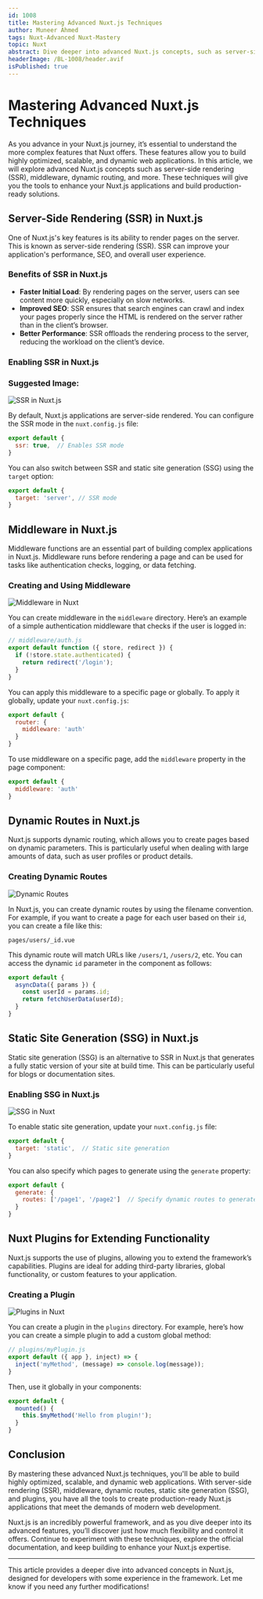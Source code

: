```yaml
---
id: 1008
title: Mastering Advanced Nuxt.js Techniques
author: Muneer Ahmed
tags: Nuxt-Advanced Nuxt-Mastery
topic: Nuxt
abstract: Dive deeper into advanced Nuxt.js concepts, such as server-side rendering (SSR), middleware, dynamic routes, and more.
headerImage: /BL-1008/header.avif
isPublished: true
---
```


# Mastering Advanced Nuxt.js Techniques

As you advance in your Nuxt.js journey, it’s essential to understand the more complex features that Nuxt offers. These features allow you to build highly optimized, scalable, and dynamic web applications. In this article, we will explore advanced Nuxt.js concepts such as server-side rendering (SSR), middleware, dynamic routing, and more. These techniques will give you the tools to enhance your Nuxt.js applications and build production-ready solutions.

## Server-Side Rendering (SSR) in Nuxt.js

One of Nuxt.js's key features is its ability to render pages on the server. This is known as server-side rendering (SSR). SSR can improve your application's performance, SEO, and overall user experience.

### Benefits of SSR in Nuxt.js

- **Faster Initial Load**: By rendering pages on the server, users can see content more quickly, especially on slow networks.
- **Improved SEO**: SSR ensures that search engines can crawl and index your pages properly since the HTML is rendered on the server rather than in the client’s browser.
- **Better Performance**: SSR offloads the rendering process to the server, reducing the workload on the client’s device.

### Enabling SSR in Nuxt.js

### Suggested Image:
![SSR in Nuxt.js](/BL-1008/ssr-nuxt.png)

By default, Nuxt.js applications are server-side rendered. You can configure the SSR mode in the `nuxt.config.js` file:

```javascript
export default {
  ssr: true,  // Enables SSR mode
}
```

You can also switch between SSR and static site generation (SSG) using the `target` option:

```javascript
export default {
  target: 'server', // SSR mode
}
```



## Middleware in Nuxt.js

Middleware functions are an essential part of building complex applications in Nuxt.js. Middleware runs before rendering a page and can be used for tasks like authentication checks, logging, or data fetching.

### Creating and Using Middleware
![Middleware in Nuxt](/BL-1008/middleware.png)

You can create middleware in the `middleware` directory. Here’s an example of a simple authentication middleware that checks if the user is logged in:

```javascript
// middleware/auth.js
export default function ({ store, redirect }) {
  if (!store.state.authenticated) {
    return redirect('/login');
  }
}
```

You can apply this middleware to a specific page or globally. To apply it globally, update your `nuxt.config.js`:

```javascript
export default {
  router: {
    middleware: 'auth'
  }
}
```

To use middleware on a specific page, add the `middleware` property in the page component:

```javascript
export default {
  middleware: 'auth'
}
```

## Dynamic Routes in Nuxt.js

Nuxt.js supports dynamic routing, which allows you to create pages based on dynamic parameters. This is particularly useful when dealing with large amounts of data, such as user profiles or product details.

### Creating Dynamic Routes

![Dynamic Routes](/BL-1008/dynammic-routes.png)

In Nuxt.js, you can create dynamic routes by using the filename convention. For example, if you want to create a page for each user based on their `id`, you can create a file like this:

```
pages/users/_id.vue
```

This dynamic route will match URLs like `/users/1`, `/users/2`, etc. You can access the dynamic `id` parameter in the component as follows:

```javascript
export default {
  asyncData({ params }) {
    const userId = params.id;
    return fetchUserData(userId);
  }
}
```


## Static Site Generation (SSG) in Nuxt.js

Static site generation (SSG) is an alternative to SSR in Nuxt.js that generates a fully static version of your site at build time. This can be particularly useful for blogs or documentation sites.

### Enabling SSG in Nuxt.js

![SSG in Nuxt](/BL-1008/ssg.webp)

To enable static site generation, update your `nuxt.config.js` file:

```javascript
export default {
  target: 'static',  // Static site generation
}
```

You can also specify which pages to generate using the `generate` property:

```javascript
export default {
  generate: {
    routes: ['/page1', '/page2']  // Specify dynamic routes to generate
  }
}
```



## Nuxt Plugins for Extending Functionality

Nuxt.js supports the use of plugins, allowing you to extend the framework’s capabilities. Plugins are ideal for adding third-party libraries, global functionality, or custom features to your application.

### Creating a Plugin

![Plugins in Nuxt](/BL-1008/plugins.jpg)

You can create a plugin in the `plugins` directory. For example, here’s how you can create a simple plugin to add a custom global method:

```javascript
// plugins/myPlugin.js
export default ({ app }, inject) => {
  inject('myMethod', (message) => console.log(message));
}
```

Then, use it globally in your components:

```javascript
export default {
  mounted() {
    this.$myMethod('Hello from plugin!');
  }
}
```

## Conclusion

By mastering these advanced Nuxt.js techniques, you'll be able to build highly optimized, scalable, and dynamic web applications. With server-side rendering (SSR), middleware, dynamic routes, static site generation (SSG), and plugins, you have all the tools to create production-ready Nuxt.js applications that meet the demands of modern web development.

Nuxt.js is an incredibly powerful framework, and as you dive deeper into its advanced features, you’ll discover just how much flexibility and control it offers. Continue to experiment with these techniques, explore the official documentation, and keep building to enhance your Nuxt.js expertise.

---

This article provides a deeper dive into advanced concepts in Nuxt.js, designed for developers with some experience in the framework. Let me know if you need any further modifications!